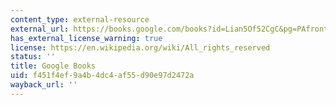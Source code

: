 ```yaml
---
content_type: external-resource
external_url: https://books.google.com/books?id=Lian5Of52CgC&pg=PAfrontcover#v=onepage&q&f=false
has_external_license_warning: true
license: https://en.wikipedia.org/wiki/All_rights_reserved
status: ''
title: Google Books
uid: f451f4ef-9a4b-4dc4-af55-d90e97d2472a
wayback_url: ''
---
```

